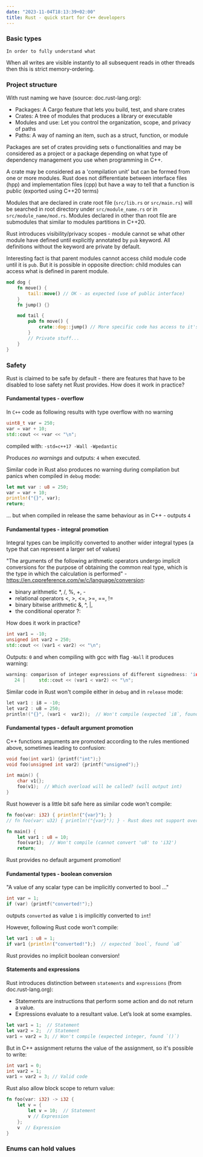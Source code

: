 ```yaml
---
date: "2023-11-04T18:13:39+02:00"
title: Rust - quick start for C++ developers
---
```


### Basic types

    In order to fully understand what

When all writes are visible instantly to all subsequent reads in other threads then this is strict memory-ordering.


### Project structure

With rust naming we have (source: doc.rust-lang.org):
- Packages: A Cargo feature that lets you build, test, and share crates
- Crates: A tree of modules that produces a library or executable
- Modules and use: Let you control the organization, scope, and privacy of paths
- Paths: A way of naming an item, such as a struct, function, or module

Packages are set of crates providing sets o functionalities and may be considered as a project or a package depending on what type of dependency management you use when programming in C++.

A crate may be considered as a 'compilation unit' but can be formed from one or more modules. Rust does not differentiate between interface files (hpp) and implementation files (cpp) but have a way to tell that a function is public (exported using C++20 terms)

Modules that are declared in crate root file (`src/lib.rs` or `src/main.rs`) will be searched in root directory under `src/module_name.rs` or in `src/module_name/mod.rs`. Modules declared in other than root file are submodules that similar to modules partitions in C++20.

Rust introduces visibility/privacy scopes - module cannot se what other module have defined until explicitly annotated by `pub` keyword. All definitions without the keyword are private by default.

Interesting fact is that parent modules cannot access child module code until it is `pub`. But it is possible in opposite direction: child modules can access what is defined in parent module.

```rust
mod dog {
    fn move() {
        tail::move() // OK - as expected (use of public interface)
    }
    fn jump() {}

    mod tail {
        pub fn move() {
            crate::dog::jump() // More specific code has access to it's parent
        }
        // Private stuff...
    }
}
```

### Safety

Rust is claimed to be safe by default - there are features that have to be disabled to lose safety net Rust provides. How does it work in practice?

#### Fundamental types - overflow

In `C++` code as following results with type overflow with no warning  
```c++
uint8_t var = 250;
var = var + 10;
std::cout << +var << "\n";
```
compiled with: `-std=c++17 -Wall -Wpedantic`

Produces *no warnings* and outputs: `4` when executed.

Similar code in Rust also produces no warning during compilation but panics when compiled in `debug` mode:

```rust
let mut var : u8 = 250;
var = var + 10;
println!("{}", var);
return;
```

... but when compiled in release the same behaviour as in C++ - outputs `4`

#### Fundamental types - integral promotion

Integral types can be implicitly converted to another wider integral types (a type that can represent a larger set of values)

"The arguments of the following arithmetic operators undergo implicit conversions for the purpose of obtaining the common real type, which is the type in which the calculation is performed" - https://en.cppreference.com/w/c/language/conversion:

- binary arithmetic *, /, %, +, -
- relational operators <, >, <=, >=, ==, !=
- binary bitwise arithmetic &, ^, |,
- the conditional operator ?:

How does it work in practice?

```c++
int var1 = -10;
unsigned int var2 = 250;
std::cout << (var1 < var2) << "\n";
```
Outputs: `0` and when compiling with gcc with flag `-Wall` it produces warning:
```c++
warning: comparison of integer expressions of different signedness: 'int' and 'unsigned int' [-Wsign-compare]
   24 |     std::cout << (var1 < var2) << "\n";
```

Similar code in Rust won't compile either in `debug` and in `release` mode:
```c++
let var1 : i8 = -10;
let var2 : u8 = 250;
println!("{}", (var1 <  var2));  // Won't compile (expected `i8`, found `u8`)
```

#### Fundamental types - default argument promotion

C++ functions arguments are promoted according to the rules mentioned above, sometimes leading to confusion:

```c++
void foo(int var1) {printf("int");}
void foo(unsigned int var2) {printf("unsigned");}

int main() {
    char v1{};
    foo(v1);  // Which overload will be called? (will output int)
}
```

Rust however is a little bit safe here as similar code won't compile:
```rust
fn foo(var: i32) { println!("{var}"); }
// fn foo(var: u32) { println!("{var}"); } - Rust does not support overloading

fn main() {
    let var1 : u8 = 10;
    foo(var1);  // Won't compile (cannot convert 'u8' to 'i32')
    return;
```

Rust provides no default argument promotion!

#### Fundamental types - boolean conversion

"A value of any scalar type can be implicitly converted to bool ..."

```c++
int var = 1;
if (var) {printf("converted!");}
```

outputs `converted` as value `1` is implicitly converted to `int`!

However, following Rust code won't compile:
```rust
let var1 : u8 = 1;
if var1 {println!("converted!");}  // expected `bool`, found `u8`
```

Rust provides no implicit boolean conversion!

#### Statements and expressions

Rust introduces distinction between `statements` and `expressions` (from doc.rust-lang.org):
- Statements are instructions that perform some action and do not return a value.
- Expressions evaluate to a resultant value. Let’s look at some examples.

```rust
let var1 = 1;  // Statement
let var2 = 2;  // Statement
var1 = var2 = 3; // Won't compile (expected integer, found `()`)
```

But in C++ assignment returns the value of the assignment, so it's possible to write:

```c++
int var1 = 0;
int var2 = 1;
var1 = var2 = 3; // Valid code
```

Rust also allow block scope to return value:
```rust
fn foo(var: i32) -> i32 {
    let v = {
        let v = 10;  // Statement
        v // Expression
    };
    v  // Expression
}
```

### Enums can hold values


